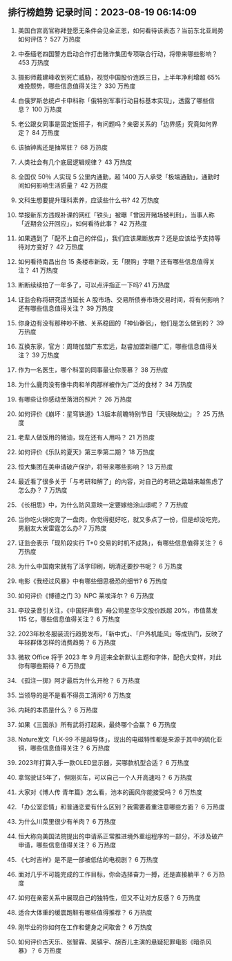 
## 排行榜趋势 记录时间：2023-08-19 06:14:09
  
  1. 美国白宫高官称拜登愿无条件会见金正恩，如何看待该表态？当前东北亚局势如何评估？ 527 万热度
    
  2. 中泰缅老四国警方启动合作打击赌诈集团专项联合行动，将带来哪些影响？ 453 万热度
    
  3. 摄影师戴建峰收到死亡威胁，视觉中国股价连跌三日，上半年净利增超 65% 难挽颓势，哪些信息值得关注？ 330 万热度
    
  4. 白俄罗斯总统卢卡申科称「俄特别军事行动目标基本实现」，透露了哪些信息？ 100 万热度
    
  5. 老公跟女同事是固定饭搭子，有问题吗？亲密关系的「边界感」究竟如何界定？ 84 万热度
    
  6. 该抽钟离还是抽常驻？ 68 万热度
    
  7. 人类社会有几个底层逻辑规律？ 43 万热度
    
  8. 全国仅 50％ 人实现 5 公里内通勤，超 1400 万人承受「极端通勤」，通勤时间如何影响生活质量？ 42 万热度
    
  9. 文科生想要提升理科素养，应读些什么书? 42 万热度
    
  10. 举报新东方违规补课的网红「铁头」被曝「曾因开赌场被判刑」，当事人称「近期会公开回应」，如何看待此事？ 42 万热度
    
  11. 如果遇到了「配不上自己的伴侣」，我们应该果断放弃？还是应该给予支持等待对方变好？ 42 万热度
    
  12. 如何看待南昌出台 15 条楼市新政，无「限购」字眼？还有哪些信息值得关注？ 41 万热度
    
  13. 断断续续拍了一年多了，可以点评指正一下吗? 41 万热度
    
  14. 证监会称将研究适当延长 A 股市场、交易所债券市场交易时间，将有何影响？还有哪些信息值得关注？ 39 万热度
    
  15. 你身边有没有那种吵不散、关系稳固的「神仙眷侣」，他们是怎么做到的？ 39 万热度
    
  16. 互换东家，官方：周琦加盟广东宏远，赵睿加盟新疆广汇，哪些信息值得关注？ 39 万热度
    
  17. 作为一名医生，哪个科室的同事最让你羡慕？ 38 万热度
    
  18. 为什么鹿肉没有像牛肉和羊肉那样被作为广泛的食材？ 34 万热度
    
  19. 有哪些让你感动至落泪的照片？ 26 万热度
    
  20. 如何评价《崩坏：星穹铁道》1.3版本前瞻特别节目「天镜映劫尘」？ 25 万热度
    
  21. 老辈人做饭用的猪油，现在还有人用吗？ 21 万热度
    
  22. 如何评价《乐队的夏天》第三季第二期？ 18 万热度
    
  23. 恒大集团在美申请破产保护，将带来哪些影响？ 13 万热度
    
  24. 最近看了很多关于「与考研和解了」的内容，对自己的考研之路越来越焦虑了怎么办？ 7 万热度
    
  25. 《长相思》中，为什么防风意映一定要嫁给涂山璟呢？ 7 万热度
    
  26. 当你吃火锅吃完了一盘肉，你觉得挺好吃，就又多点了一份，但是却没吃完，男朋友大发雷霆怎么办? 7 万热度
    
  27. 证监会表示「现阶段实行 T+0 交易的时机不成熟」，有哪些信息值得关注？ 6 万热度
    
  28. 为什么中国南宋就有了活字印刷，明清还要抄书呢？ 6 万热度
    
  29. 电影《我经过风暴》中有哪些细思极恐的细节? 6 万热度
    
  30. 如何评价《博德之门 3》NPC 莱埃泽尔？ 6 万热度
    
  31. 李玟录音引关注，《中国好声音》母公司星空华文股价跌超 20%，市值蒸发 115 亿，哪些信息值得关注？ 6 万热度
    
  32. 2023年秋冬服装流行趋势发布，「新中式」、「户外机能风」等成热门，反映了年轻群体怎样的消费趋势？ 6 万热度
    
  33. 微软 Office 将于 2023 年 9 月迎来全新默认主题和字体，配色大变样，对此你有哪些期待？ 6 万热度
    
  34. 《孤注一掷》阿才最后为什么开枪？ 6 万热度
    
  35. 当领导的是不是看不得员工清闲? 6 万热度
    
  36. 内耗的本质是什么？ 6 万热度
    
  37. 如果《三国杀》所有武将打起来，最终哪个会赢？ 6 万热度
    
  38. Nature发文「LK-99 不是超导体」，现出的电磁特性都是来源于其中的硫化亚铜，哪些信息值得关注？ 6 万热度
    
  39. 2023年打算入手一款OLED显示器，买哪款机型合适？ 6 万热度
    
  40. 拿驾驶证5年了，但刚买车，可以自己一个人开高速吗？ 6 万热度
    
  41. 大家对《博人传 青年篇》怎么看，池本的画风你能接受吗？ 6 万热度
    
  42. 「办公室恋情」和普通恋爱有什么区别？我需要着重注意哪些方面？ 6 万热度
    
  43. 为什么川菜里很少有羊肉？ 6 万热度
    
  44. 恒大称向美国法院提出的申请系正常推进境外重组程序的一部分，不涉及破产申请，哪些信息值得关注？ 6 万热度
    
  45. 《七时吉祥》是不是一部被低估的电视剧？ 6 万热度
    
  46. 面对几乎不可能完成的工作目标，你会选择奋力一搏，还是直接躺平？ 6 万热度
    
  47. 如何在亲密关系中展现自己的独特性，但又不让对方反感？ 6 万热度
    
  48. 适合大体重的缓震跑鞋有哪些值得推荐？ 6 万热度
    
  49. 刚毕业的你如何在工作和健身之间取舍？ 6 万热度
    
  50. 如何评价古天乐、张智霖、吴镇宇、胡杏儿主演的悬疑犯罪电影《暗杀风暴》？ 6 万热度
    